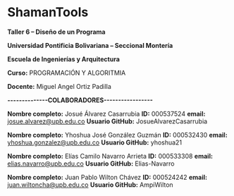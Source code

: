 # ShamanTools

**Taller 6 – Diseño de un Programa**


**Universidad Pontificia Bolivariana – Seccional Montería**

**Escuela de Ingenierías y Arquitectura**

**Curso:** PROGRAMACIÓN Y ALGORITMIA

**Docente:** Miguel Angel Ortiz Padilla

**--------------COLABORADORES-----------------**

**Nombre completo:** Josué Álvarez Casarrubia 
**ID:** 000537524
**email:** josue.alvarez@upb.edu.co 
**Usuario GitHub:** JosueAlvarezCasarrubia

**Nombre completo:** Yhoshua José González Guzmán 
**ID:** 000532430
**email:** yhoshua.gonzalez@upb.edu.co 
**Usuario GitHub:** yhoshua21

**Nombre completo:** Elías Camilo Navarro Arrieta 
**ID:** 000533308
**email:** elias.navarro@upb.edu.co 
**Usuario GitHub:** Elias-Navarro

**Nombre completo:** Juan Pablo Wilton Chávez 
**ID:** 000524242
**email:** juan.wiltoncha@upb.edu.co 
**Usuario GitHub:** AmpiWilton
